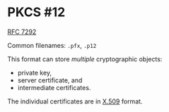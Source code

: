 # PKCS #12

[RFC 7292](https://datatracker.ietf.org/doc/html/rfc7292)

Common filenames: `.pfx`, `.p12`

This format can store _multiple_ cryptographic objects:
* private key,
* server certificate, and
* intermediate certificates.

The individual certificates are in [X.509](./x509.md) format.
